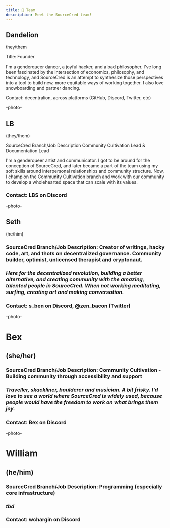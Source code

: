 ```yaml
---
title: 🧗 Team
description: Meet the SourceCred team!
---
```


## Dandelion

they/them

Title: Founder

I'm a genderqueer dancer, a joyful hacker, and a bad philosopher. I've long been
fascinated by the intersection of economics, philosophy, and technology, and
SourceCred is an attempt to synthesize those perspectives into a tool to build
new, more equitable ways of working together. I also love snowboarding and
partner dancing.

Contact: decentralion, across platforms (GitHub, Discord, Twitter, etc)

-photo-

## LB

(they/them)

SourceCred Branch/Job Description Community Cultivation Lead & Documentation
Lead

I'm a genderqueer artist and communicator. I got to be around for the conception
of SourceCred, and later became a part of the team using my soft skills around
interpersonal relationships and community structure. Now, I champion the
Community Cultivation branch and work with our community to develop a
wholehearted space that can scale with its values.

### Contact: LBS on Discord

-photo-

## Seth

(he/him)

### SourceCred Branch/Job Description: Creator of writings, hacky code, art, and thots on decentralized governance. Community builder, optimist, unlicensed therapist and cryptonaut.

### _Here for the decentralized revolution, building a better alternative, and creating community with the amazing, talented people in SourceCred. When not working meditating, surfing, creating art and making conversation._

### Contact: s_ben on Discord, @zen_bacon (Twitter)

-photo-

# Bex

## (she/her)

### SourceCred Branch/Job Description: Community Cultivation - Building community through accessibility and support

### _Traveller, skackliner, boulderer and musician. A bit frisky. I'd love to see a world where SourceCred is widely used, because people would have the freedom to work on what brings them joy._

### Contact: Bex on Discord

-photo-

# William

## (he/him)

### SourceCred Branch/Job Description: Programming (especially core infrastructure)

### _tbd_

### Contact: wchargin on Discord

